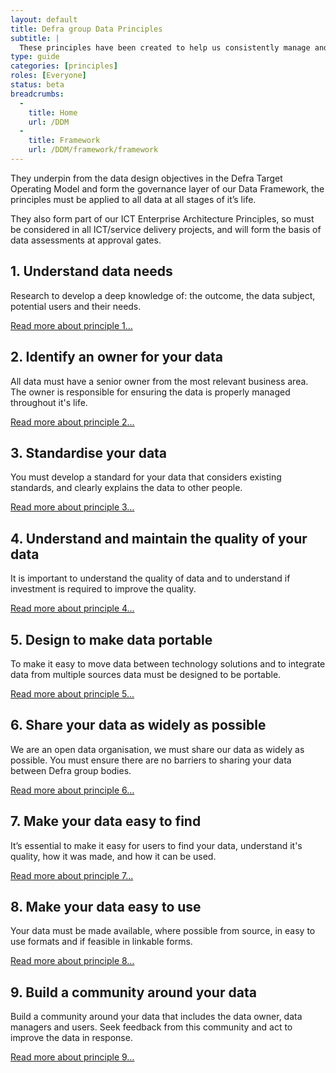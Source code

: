 ```yaml
---
layout: default
title: Defra group Data Principles
subtitle: |
  These principles have been created to help us consistently manage and use the data we need to deliver the business outcomes in the Defra Strategy.
type: guide
categories: [principles]
roles: [Everyone]
status: beta
breadcrumbs:
  -
    title: Home
    url: /DDM
  -
    title: Framework
    url: /DDM/framework/framework
---
```


They underpin from the data design objectives in the Defra Target Operating Model and form the governance layer of our Data Framework, the principles must be applied to all data at all stages of it’s life.

They also form part of our ICT Enterprise Architecture Principles, so must be considered in all ICT/service delivery projects, and will form the basis of data assessments at approval gates.

## 1. Understand data needs

Research to develop a deep knowledge of: the outcome, the data subject, potential users and their needs.

[Read more about principle 1…](principles/principle1)

## 2. Identify an owner for your data

All data must have a senior owner from the most relevant business area. The owner is responsible for ensuring the data is properly managed throughout it's life.

[Read more about principle 2…](principles/principle2)

## 3. Standardise your data

You must develop a standard for your data that considers existing standards, and clearly explains the data to other people.

[Read more about principle 3…](principles/principle3)

## 4. Understand and maintain the quality of your data

It is important to understand the quality of data and to understand if investment is required to improve the quality.

[Read more about principle 4…](principles/principle4)

## 5. Design to make data portable

To make it easy to move data between technology solutions and to integrate data from multiple sources data must be designed to be portable.

[Read more about principle 5…](principles/principle5)

## 6. Share your data as widely as possible

We are an open data organisation, we must share our data as widely as possible. You must ensure there are no barriers to sharing your data between Defra group bodies.

[Read more about principle 6…](principles/principle6)

## 7. Make your data easy to find

It’s essential to make it easy for users to find your data, understand it's quality, how it was made, and how it can be used.  

[Read more about principle 7…](principles/principle7)

## 8. Make your data easy to use

Your data must be made available, where possible from source, in easy to use formats and if feasible in linkable forms.

[Read more about principle 8…](principles/principle8)

## 9. Build a community around your data

Build a community around your data that includes the data owner, data managers and users. Seek feedback from this community and act to improve the data in response.

[Read more about principle 9…](principles/principle9)
